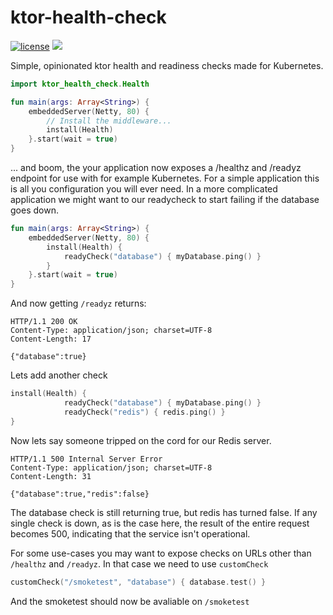 # ktor-health-check
[![license](https://img.shields.io/github/license/zensum/ktor-health-check.svg)]() [![](https://jitpack.io/v/zensum/ktor-health-check.svg)](https://jitpack.io/#zensum/ktor-sentry-feature)

Simple, opinionated ktor health and readiness checks made for Kubernetes.

```kotlin
import ktor_health_check.Health

fun main(args: Array<String>) {
    embeddedServer(Netty, 80) {
        // Install the middleware...
        install(Health)
    }.start(wait = true)
}
```

... and boom, the your application now exposes a /healthz and /readyz
endpoint for use with for example Kubernetes. For a simple application
this is all you configuration you will ever need. In a more
complicated application we might want to our readycheck to start
failing if the database goes down.

```kotlin
fun main(args: Array<String>) {
    embeddedServer(Netty, 80) {
        install(Health) {
            readyCheck("database") { myDatabase.ping() }
        }
    }.start(wait = true)
}
```

And now getting `/readyz` returns:
```
HTTP/1.1 200 OK
Content-Type: application/json; charset=UTF-8
Content-Length: 17

{"database":true}
```

Lets add another check

```kotlin
install(Health) {
            readyCheck("database") { myDatabase.ping() }
            readyCheck("redis") { redis.ping() }
}
```

Now lets say someone tripped on the cord for our Redis server.

```
HTTP/1.1 500 Internal Server Error
Content-Type: application/json; charset=UTF-8
Content-Length: 31

{"database":true,"redis":false}
```

The database check is still returning true, but redis has turned
false. If any single check is down, as is the case here, the result of
the entire request becomes 500, indicating that the service isn't
operational.

For some use-cases you may want to expose checks on URLs other than
`/healthz` and `/readyz`. In that case we need to use `customCheck`

```kotlin
customCheck("/smoketest", "database") { database.test() }
```
And the smoketest should now be avaliable on `/smoketest`
 